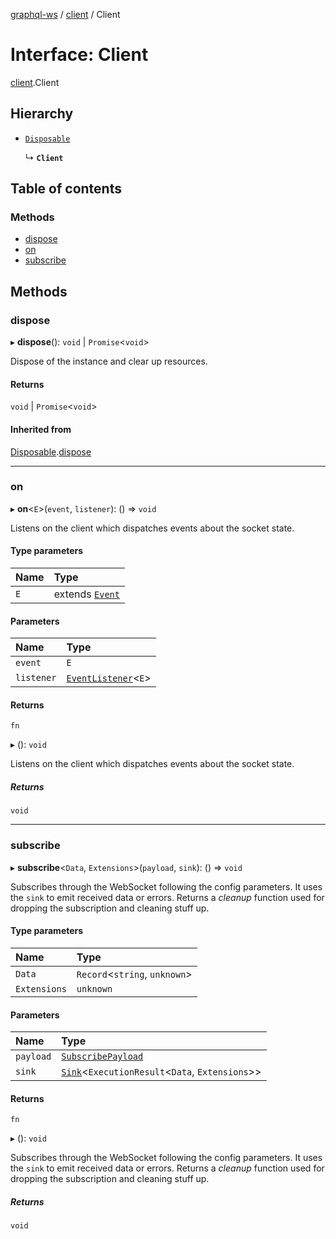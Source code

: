 [graphql-ws](../README.md) / [client](../modules/client.md) / Client

# Interface: Client

[client](../modules/client.md).Client

## Hierarchy

- [`Disposable`](common.Disposable.md)

  ↳ **`Client`**

## Table of contents

### Methods

- [dispose](client.Client.md#dispose)
- [on](client.Client.md#on)
- [subscribe](client.Client.md#subscribe)

## Methods

### dispose

▸ **dispose**(): `void` \| `Promise`<`void`\>

Dispose of the instance and clear up resources.

#### Returns

`void` \| `Promise`<`void`\>

#### Inherited from

[Disposable](common.Disposable.md).[dispose](common.Disposable.md#dispose)

___

### on

▸ **on**<`E`\>(`event`, `listener`): () => `void`

Listens on the client which dispatches events about the socket state.

#### Type parameters

| Name | Type |
| :------ | :------ |
| `E` | extends [`Event`](../modules/client.md#event) |

#### Parameters

| Name | Type |
| :------ | :------ |
| `event` | `E` |
| `listener` | [`EventListener`](../modules/client.md#eventlistener)<`E`\> |

#### Returns

`fn`

▸ (): `void`

Listens on the client which dispatches events about the socket state.

##### Returns

`void`

___

### subscribe

▸ **subscribe**<`Data`, `Extensions`\>(`payload`, `sink`): () => `void`

Subscribes through the WebSocket following the config parameters. It
uses the `sink` to emit received data or errors. Returns a _cleanup_
function used for dropping the subscription and cleaning stuff up.

#### Type parameters

| Name | Type |
| :------ | :------ |
| `Data` | `Record`<`string`, `unknown`\> |
| `Extensions` | `unknown` |

#### Parameters

| Name | Type |
| :------ | :------ |
| `payload` | [`SubscribePayload`](common.SubscribePayload.md) |
| `sink` | [`Sink`](common.Sink.md)<`ExecutionResult`<`Data`, `Extensions`\>\> |

#### Returns

`fn`

▸ (): `void`

Subscribes through the WebSocket following the config parameters. It
uses the `sink` to emit received data or errors. Returns a _cleanup_
function used for dropping the subscription and cleaning stuff up.

##### Returns

`void`
